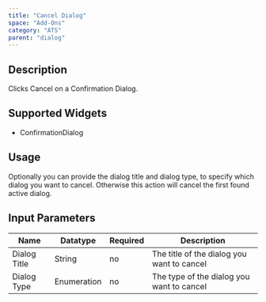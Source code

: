 ```yaml
---
title: "Cancel Dialog"
space: "Add-Ons"
category: "ATS"
parent: "dialog"
---
```


## Description

Clicks Cancel on a Confirmation Dialog.

## Supported Widgets

 + ConfirmationDialog

## Usage

Optionally you can provide the dialog title and dialog type, to specify which dialog you want to cancel. Otherwise this action will cancel the first found active dialog.     

## Input Parameters

Name | Datatype | Required | Description
--- | --- | --- | ---
Dialog Title | String | no | The title of the dialog you want to cancel
Dialog Type | Enumeration | no | The type of the dialog you want to cancel
